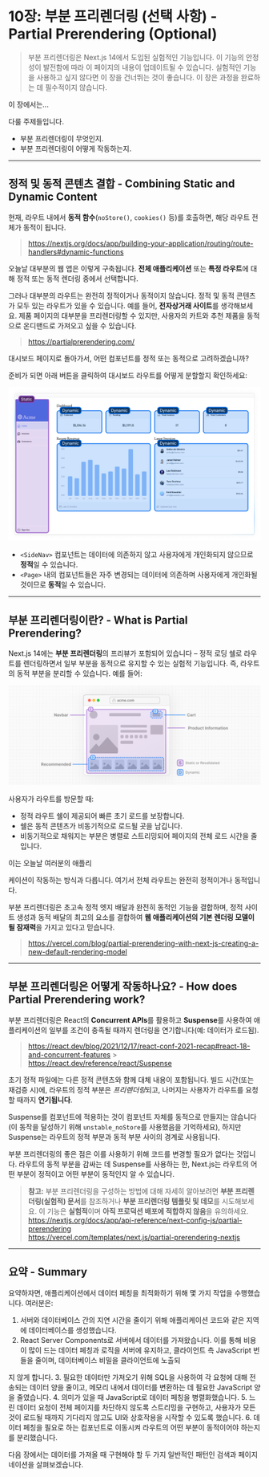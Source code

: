 # 10장: 부분 프리렌더링 (선택 사항) - Partial Prerendering (Optional)

> 부분 프리렌더링은 Next.js 14에서 도입된 실험적인 기능입니다. 이 기능의 안정성이 발전함에 따라 이 페이지의 내용이 업데이트될 수 있습니다. 실험적인 기능을 사용하고 싶지 않다면 이 장을 건너뛰는 것이 좋습니다. 이 장은 과정을 완료하는 데 필수적이지 않습니다.

이 장에서는...

다룰 주제들입니다.

- 부분 프리렌더링이 무엇인지.
- 부분 프리렌더링이 어떻게 작동하는지.

---

## 정적 및 동적 콘텐츠 결합 - Combining Static and Dynamic Content

현재, 라우트 내에서 **동적 함수**(`noStore()`, `cookies()` 등)를 호출하면, 해당 라우트 전체가 동적이 됩니다.

> <https://nextjs.org/docs/app/building-your-application/routing/route-handlers#dynamic-functions>

오늘날 대부분의 웹 앱은 이렇게 구축됩니다. **전체 애플리케이션** 또는 **특정 라우트**에 대해 정적 또는 동적 렌더링 중에서 선택합니다.

그러나 대부분의 라우트는 완전히 정적이거나 동적이지 않습니다. 정적 및 동적 콘텐츠가 모두 있는 라우트가 있을 수 있습니다. 예를 들어, **전자상거래 사이트**를 생각해보세요. 제품 페이지의 대부분을 프리렌더링할 수 있지만, 사용자의 카트와 추천 제품을 동적으로 온디맨드로 가져오고 싶을 수 있습니다.

> <https://partialprerendering.com/>

대시보드 페이지로 돌아가서, 어떤 컴포넌트를 정적 또는 동적으로 고려하겠습니까?

준비가 되면 아래 버튼을 클릭하여 대시보드 라우트를 어떻게 분할할지 확인하세요:

![/assets/Learn_Nextjs/image_url__2Flearn_2Flight_2Fdas_6a757dc8de104448a.png](/assets/Learn_Nextjs/image_url__2Flearn_2Flight_2Fdas_6a757dc8de104448a.png)

- `<SideNav>` 컴포넌트는 데이터에 의존하지 않고 사용자에게 개인화되지 않으므로 **정적**일 수 있습니다.
- `<Page>` 내의 컴포넌트들은 자주 변경되는 데이터에 의존하며 사용자에게 개인화될 것이므로 **동적**일 수 있습니다.

---

## 부분 프리렌더링이란? - What is Partial Prerendering?

Next.js 14에는 **부분 프리렌더링**의 프리뷰가 포함되어 있습니다 – 정적 로딩 쉘로 라우트를 렌더링하면서 일부 부분을 동적으로 유지할 수 있는 실험적 기능입니다. 즉, 라우트의 동적 부분을 분리할 수 있습니다. 예를 들어:

![/assets/Learn_Nextjs/image_url__2Flearn_2Flight_2Fthi_9eec3739d6f74ecbb.png](/assets/Learn_Nextjs/image_url__2Flearn_2Flight_2Fthi_9eec3739d6f74ecbb.png)

사용자가 라우트를 방문할 때:

- 정적 라우트 쉘이 제공되어 빠른 초기 로드를 보장합니다.
- 쉘은 동적 콘텐츠가 비동기적으로 로드될 곳을 남깁니다.
- 비동기적으로 채워지는 부분은 병렬로 스트리밍되어 페이지의 전체 로드 시간을 줄입니다.

이는 오늘날 여러분의 애플리

케이션이 작동하는 방식과 다릅니다. 여기서 전체 라우트는 완전히 정적이거나 동적입니다.

부분 프리렌더링은 초고속 정적 엣지 배달과 완전히 동적인 기능을 결합하며, 정적 사이트 생성과 동적 배달의 최고의 요소를 결합하여 **웹 애플리케이션의 기본 렌더링 모델이 될 잠재력**을 가지고 있다고 믿습니다.

> <https://vercel.com/blog/partial-prerendering-with-next-js-creating-a-new-default-rendering-model>

---

## 부분 프리렌더링은 어떻게 작동하나요? - How does Partial Prerendering work?

부분 프리렌더링은 React의 **Concurrent APIs**를 활용하고 **Suspense**를 사용하여 애플리케이션의 일부를 조건이 충족될 때까지 렌더링을 연기합니다(예: 데이터가 로드됨).

> <https://react.dev/blog/2021/12/17/react-conf-2021-recap#react-18-and-concurrent-features> > <https://react.dev/reference/react/Suspense>

초기 정적 파일에는 다른 정적 콘텐츠와 함께 대체 내용이 포함됩니다. 빌드 시간(또는 재검증 시)에, 라우트의 정적 부분은 *프리렌더링*되고, 나머지는 사용자가 라우트를 요청할 때까지 **연기됩니다**.

Suspense를 컴포넌트에 적용하는 것이 컴포넌트 자체를 동적으로 만들지는 않습니다(이 동작을 달성하기 위해 `unstable_noStore`를 사용했음을 기억하세요), 하지만 Suspense는 라우트의 정적 부분과 동적 부분 사이의 경계로 사용됩니다.

부분 프리렌더링의 좋은 점은 이를 사용하기 위해 코드를 변경할 필요가 없다는 것입니다. 라우트의 동적 부분을 감싸는 데 Suspense를 사용하는 한, Next.js는 라우트의 어떤 부분이 정적이고 어떤 부분이 동적인지 알 수 있습니다.

> **참고:** 부분 프리렌더링을 구성하는 방법에 대해 자세히 알아보려면 **부분 프리렌더링(실험적) 문서**를 참조하거나 **부분 프리렌더링 템플릿 및 데모**를 시도해보세요. 이 기능은 **실험적**이며 **아직 프로덕션 배포에 적합하지 않음**을 유의하세요.
> <https://nextjs.org/docs/app/api-reference/next-config-js/partial-prerendering>  
> <https://vercel.com/templates/next.js/partial-prerendering-nextjs>

---

## 요약 - Summary

요약하자면, 애플리케이션에서 데이터 페칭을 최적화하기 위해 몇 가지 작업을 수행했습니다. 여러분은:

1. 서버와 데이터베이스 간의 지연 시간을 줄이기 위해 애플리케이션 코드와 같은 지역에 데이터베이스를 생성했습니다.
2. React Server Components로 서버에서 데이터를 가져왔습니다. 이를 통해 비용이 많이 드는 데이터 페칭과 로직을 서버에 유지하고, 클라이언트 측 JavaScript 번들을 줄이며, 데이터베이스 비밀을 클라이언트에 노출되

지 않게 합니다. 3. 필요한 데이터만 가져오기 위해 SQL을 사용하여 각 요청에 대해 전송되는 데이터 양을 줄이고, 메모리 내에서 데이터를 변환하는 데 필요한 JavaScript 양을 줄였습니다. 4. 의미가 있을 때 JavaScript로 데이터 페칭을 병렬화했습니다. 5. 느린 데이터 요청이 전체 페이지를 차단하지 않도록 스트리밍을 구현하고, 사용자가 모든 것이 로드될 때까지 기다리지 않고도 UI와 상호작용을 시작할 수 있도록 했습니다. 6. 데이터 페칭을 필요로 하는 컴포넌트로 이동시켜 라우트의 어떤 부분이 동적이어야 하는지를 분리했습니다.

다음 장에서는 데이터를 가져올 때 구현해야 할 두 가지 일반적인 패턴인 검색과 페이지네이션을 살펴보겠습니다.
